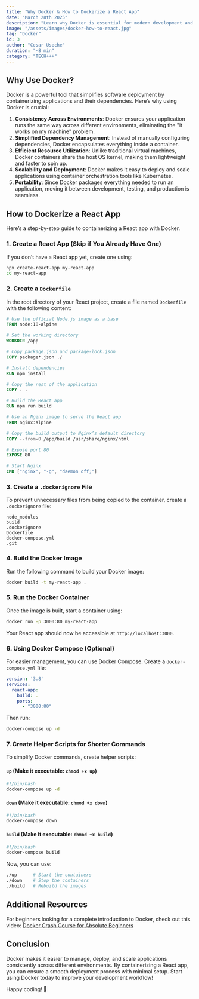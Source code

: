 ```yaml
---
title: "Why Docker & How to Dockerize a React App"
date: "March 28th 2025"
description: "Learn why Docker is essential for modern development and how to containerize a React app with a step-by-step guide."
image: "/assets/images/docker-how-to-react.jpg"
tag: "Docker"
id: 3
author: "Cesar Useche"
duration: "~8 min"
category: "TECH+++"
---
```


## Why Use Docker?

Docker is a powerful tool that simplifies software deployment by containerizing applications and their dependencies. Here’s why using Docker is crucial:

1. **Consistency Across Environments**: Docker ensures your application runs the same way across different environments, eliminating the "it works on my machine" problem.
2. **Simplified Dependency Management**: Instead of manually configuring dependencies, Docker encapsulates everything inside a container.
3. **Efficient Resource Utilization**: Unlike traditional virtual machines, Docker containers share the host OS kernel, making them lightweight and faster to spin up.
4. **Scalability and Deployment**: Docker makes it easy to deploy and scale applications using container orchestration tools like Kubernetes.
5. **Portability**: Since Docker packages everything needed to run an application, moving it between development, testing, and production is seamless.

## How to Dockerize a React App

Here’s a step-by-step guide to containerizing a React app with Docker.

### 1. Create a React App (Skip if You Already Have One)

If you don’t have a React app yet, create one using:
```sh
npx create-react-app my-react-app
cd my-react-app
```

### 2. Create a `Dockerfile`

In the root directory of your React project, create a file named `Dockerfile` with the following content:

```Dockerfile
# Use the official Node.js image as a base
FROM node:18-alpine

# Set the working directory
WORKDIR /app

# Copy package.json and package-lock.json
COPY package*.json ./

# Install dependencies
RUN npm install

# Copy the rest of the application
COPY . .

# Build the React app
RUN npm run build

# Use an Nginx image to serve the React app
FROM nginx:alpine

# Copy the build output to Nginx’s default directory
COPY --from=0 /app/build /usr/share/nginx/html

# Expose port 80
EXPOSE 80

# Start Nginx
CMD ["nginx", "-g", "daemon off;"]
```

### 3. Create a `.dockerignore` File

To prevent unnecessary files from being copied to the container, create a `.dockerignore` file:

```
node_modules
build
.dockerignore
Dockerfile
docker-compose.yml
.git
```

### 4. Build the Docker Image

Run the following command to build your Docker image:
```sh
docker build -t my-react-app .
```

### 5. Run the Docker Container

Once the image is built, start a container using:
```sh
docker run -p 3000:80 my-react-app
```
Your React app should now be accessible at `http://localhost:3000`.

### 6. Using Docker Compose (Optional)

For easier management, you can use Docker Compose. Create a `docker-compose.yml` file:

```yaml
version: '3.8'
services:
  react-app:
    build: .
    ports:
      - "3000:80"
```

Then run:
```sh
docker-compose up -d
```

### 7. Create Helper Scripts for Shorter Commands

To simplify Docker commands, create helper scripts:

#### `up` (Make it executable: `chmod +x up`)
```sh
#!/bin/bash
docker-compose up -d
```

#### `down` (Make it executable: `chmod +x down`)
```sh
#!/bin/bash
docker-compose down
```

#### `build` (Make it executable: `chmod +x build`)
```sh
#!/bin/bash
docker-compose build
```

Now, you can use:
```sh
./up      # Start the containers
./down    # Stop the containers
./build   # Rebuild the images
```

## Additional Resources

For beginners looking for a complete introduction to Docker, check out this video: [Docker Crash Course for Absolute Beginners](https://www.youtube.com/watch?v=pg19Z8LL06w)

## Conclusion

Docker makes it easier to manage, deploy, and scale applications consistently across different environments. By containerizing a React app, you can ensure a smooth deployment process with minimal setup. Start using Docker today to improve your development workflow!

Happy coding! 🐋